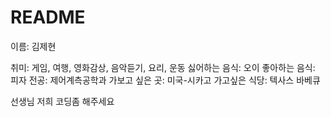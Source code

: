 # README
이름: 김제현

취미: 게임, 여행, 영화감상, 음악듣기, 요리, 운동
싫어하는 음식: 오이
좋아하는 음식: 피자
전공: 제어계측공학과
가보고 싶은 곳: 미국-시카고
가고싶은 식당: 텍사스 바베큐

선생님 저희 코딩좀 해주세요
